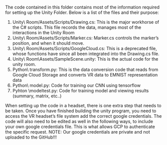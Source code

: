 The code contained in this folder contains most of the information required for setting up the Unity Folder. Below is a list of the files and their purpose:
1. Unity\ Room/Assets/Scripts/Drawing.cs: This is the major workhorse of the C# scripts. This file records the data, manages most of the interactions in the Unity Room
2. Unity\ Room/Assets/Scripts/Marker.cs: Marker.cs controls the marker’s position, and when it should move.
3. Unity\ Room/Assets/Scripts/GoogleCloud.cs: This is a deprecated file, whose functions have since all been integrated into the Drawing.cs file. 
4. Unity\ Room\Assets/SampleScene.unity: This is the actual code for the unity room.
5. Python\ transform.py: This is the data conversion code that reads from Google Cloud Storage and converts VR data to EMNIST representation data
6. Python\ model.py: Code for training our CNN using tensorflow
7. Pyhton \modeltest.py: Code for training model and viewing results (summary, matrix, etc..)

When setting up the code in a headset, there is one extra step that needs to be taken. Once you have finished building the unity program, you need to access the VR headset’s file system add the correct google credentials. The code will also need to be edited as well in the following ways, to include your own google credentials file. This is what allows GCP to authenticate the specific request. NOTE: Our google credentials are private and not uploaded to the GitHub!!!